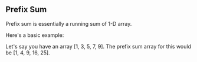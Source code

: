 ## Prefix Sum

Prefix sum is essentially a running sum of 1-D array.

Here's a basic example:

Let's say you have an array [1, 3, 5, 7, 9].
The prefix sum array for this would be [1, 4, 9, 16, 25].